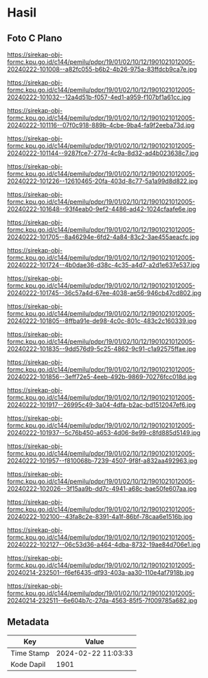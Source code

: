 # Hasil

## Foto C Plano

https://sirekap-obj-formc.kpu.go.id/c144/pemilu/pdpr/19/01/02/10/12/1901021012005-20240222-101008--a82fc055-b6b2-4b26-975a-83ffdcb9ca7e.jpg

https://sirekap-obj-formc.kpu.go.id/c144/pemilu/pdpr/19/01/02/10/12/1901021012005-20240222-101032--12a4d51b-f057-4ed1-a959-f107bf1a61cc.jpg

https://sirekap-obj-formc.kpu.go.id/c144/pemilu/pdpr/19/01/02/10/12/1901021012005-20240222-101116--07f0c918-889b-4cbe-9ba4-fa9f2eeba73d.jpg

https://sirekap-obj-formc.kpu.go.id/c144/pemilu/pdpr/19/01/02/10/12/1901021012005-20240222-101144--9287fce7-277d-4c9a-8d32-ad4b023638c7.jpg

https://sirekap-obj-formc.kpu.go.id/c144/pemilu/pdpr/19/01/02/10/12/1901021012005-20240222-101226--12610465-20fa-403d-8c77-5a1a99d8d822.jpg

https://sirekap-obj-formc.kpu.go.id/c144/pemilu/pdpr/19/01/02/10/12/1901021012005-20240222-101648--93f4eab0-9ef2-4486-ad42-1024cfaafe6e.jpg

https://sirekap-obj-formc.kpu.go.id/c144/pemilu/pdpr/19/01/02/10/12/1901021012005-20240222-101705--8a46294e-6fd2-4a84-83c2-3ae455aeacfc.jpg

https://sirekap-obj-formc.kpu.go.id/c144/pemilu/pdpr/19/01/02/10/12/1901021012005-20240222-101724--4b0dae36-d38c-4c35-a4d7-a2d1e637e537.jpg

https://sirekap-obj-formc.kpu.go.id/c144/pemilu/pdpr/19/01/02/10/12/1901021012005-20240222-101745--36c57a4d-67ee-4038-ae56-946cb47cd802.jpg

https://sirekap-obj-formc.kpu.go.id/c144/pemilu/pdpr/19/01/02/10/12/1901021012005-20240222-101805--8ffba91e-de98-4c0c-801c-483c2c160339.jpg

https://sirekap-obj-formc.kpu.go.id/c144/pemilu/pdpr/19/01/02/10/12/1901021012005-20240222-101835--9dd576d9-5c25-4862-9c91-c1a92575ffae.jpg

https://sirekap-obj-formc.kpu.go.id/c144/pemilu/pdpr/19/01/02/10/12/1901021012005-20240222-101856--3eff72e5-4eeb-492b-9869-70276fcc018d.jpg

https://sirekap-obj-formc.kpu.go.id/c144/pemilu/pdpr/19/01/02/10/12/1901021012005-20240222-101917--26995c49-3a04-4dfa-b2ac-bd1512047ef6.jpg

https://sirekap-obj-formc.kpu.go.id/c144/pemilu/pdpr/19/01/02/10/12/1901021012005-20240222-101937--5c76b450-a653-4d06-8e99-c8fd885d5149.jpg

https://sirekap-obj-formc.kpu.go.id/c144/pemilu/pdpr/19/01/02/10/12/1901021012005-20240222-101957--f810068b-7239-4507-9f8f-a832aa492963.jpg

https://sirekap-obj-formc.kpu.go.id/c144/pemilu/pdpr/19/01/02/10/12/1901021012005-20240222-102026--3f15aa9b-dd7c-4941-a68c-bae50fe607aa.jpg

https://sirekap-obj-formc.kpu.go.id/c144/pemilu/pdpr/19/01/02/10/12/1901021012005-20240222-102100--43fa8c2e-8391-4a1f-86bf-78caa6e1516b.jpg

https://sirekap-obj-formc.kpu.go.id/c144/pemilu/pdpr/19/01/02/10/12/1901021012005-20240222-102127--06c53d36-a464-4dba-8732-19ae84d706e1.jpg

https://sirekap-obj-formc.kpu.go.id/c144/pemilu/pdpr/19/01/02/10/12/1901021012005-20240214-232501--f6ef6435-df93-403a-aa30-110e4af7918b.jpg

https://sirekap-obj-formc.kpu.go.id/c144/pemilu/pdpr/19/01/02/10/12/1901021012005-20240214-232511--6e604b7c-27da-4563-85f5-7f009785a682.jpg


## Metadata

| Key        | Value               |
| ---------- | ------------------- |
| Time Stamp | 2024-02-22 11:03:33 |
| Kode Dapil | 1901                |



